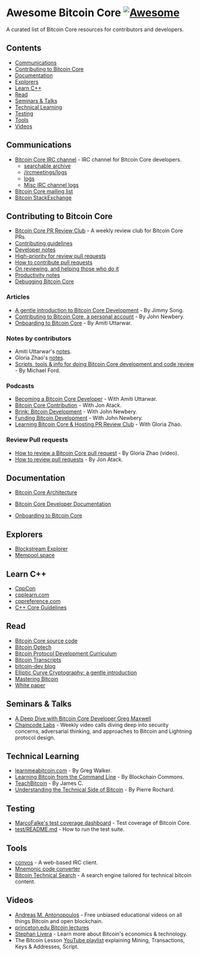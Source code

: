 <!--lint disable awesome-git-repo-age-->
# Awesome Bitcoin Core [![Awesome](https://awesome.re/badge.svg)](https://awesome.re)

A curated list of Bitcoin Core resources for contributors and developers. 

## Contents
- [Communications](#communications)
- [Contributing to Bitcoin Core](#contributing-to-bitcoin-core)
- [Documentation](#documentation)
- [Explorers](#explorers)
- [Learn C++](#learn-c)
- [Read](#read)
- [Seminars & Talks](#seminars--talks)
- [Technical Learning](#technical-learning)
- [Testing](#testing)
- [Tools](#tools)
- [Videos](#videos)

## Communications

- [Bitcoin Core IRC channel](https://web.libera.chat/?channels=#bitcoin-core-dev) - IRC channel for Bitcoin Core developers.
  - [searchable archive](https://bitcoin-irc.chaincode.com/bitcoin-core-dev)
  - [/ircmeetings/logs](https://bitcoin.jonasschnelli.ch/ircmeetings/logs/)
  - [logs](https://www.erisian.com.au/bitcoin-core-dev/)
  - [Misc IRC channel logs](https://gnusha.org/)
- [Bitcoin Core mailing list](https://lists.linuxfoundation.org/mailman/listinfo/bitcoin-core-dev)
- [Bitcoin StackExchange](https://bitcoin.stackexchange.com/)

## Contributing to Bitcoin Core
- [Bitcoin Core PR Review Club](https://bitcoincore.reviews/) - A weekly review club for Bitcoin Core PRs.
- [Contributing guidelines](https://github.com/bitcoin/bitcoin/blob/master/CONTRIBUTING.md)
- [Developer notes](https://github.com/bitcoin/bitcoin/blob/master/doc/developer-notes.md)
- [High-priority for review pull requests](https://github.com/orgs/bitcoin/projects/1?query=is%3Aopen+sort%3Aupdated-desc)
- [How to contribute pull requests](https://jonatack.github.io/articles/how-to-contribute-pull-requests-to-bitcoin-core)
- [On reviewing, and helping those who do it](https://jonatack.github.io/articles/on-reviewing-and-helping-those-who-do-it)
- [Productivity notes](https://github.com/bitcoin/bitcoin/blob/master/doc/productivity.md)
- [Debugging Bitcoin Core](https://github.com/fjahr/debugging_bitcoin)

### Articles

- [A gentle introduction to Bitcoin Core Development](https://bitcointechtalk.com/a-gentle-introduction-to-bitcoin-core-development-fdc95eaee6b8) - By Jimmy Song.
- [Contributing to Bitcoin Core, a personal account](https://bitcointechtalk.com/contributing-to-bitcoin-core-a-personal-account-35f3a594340b) - By John Newbery.
- [Onboarding to Bitcoin Core](https://medium.com/@amitiu/onboarding-to-bitcoin-core-7c1a83b20365) - By Amiti Uttarwar.

### Notes by contributors

- Amiti Uttarwar's [notes](https://github.com/amitiuttarwar/bitcoin-notes).
- Gloria Zhao's [notes](https://github.com/glozow/bitcoin-notes).
- [Scripts, tools & info for doing Bitcoin Core development and code review](https://github.com/fanquake/core-review) - By Michael Ford.

### Podcasts

- [Becoming a Bitcoin Core Developer](https://www.whatbitcoindid.com/podcast/becoming-a-bitcoin-core-developer-with-amiti-uttarwar) - With Amiti Uttarwar.
- [Bitcoin Core Contribution](https://stephanlivera.com/episode/124/) - With Jon Atack.
- [Brink: Bitcoin Development](https://stephanlivera.com/episode/229/) - With John Newbery.
- [Funding Bitcoin Development](https://www.whatbitcoindid.com/podcast/funding-bitcoin-development) - With John Newbery.
- [Learning Bitcoin Core & Hosting PR Review Club](https://stephanlivera.com/episode/216/) - With Gloria Zhao.

### Review Pull requests

- [How to review a Bitcoin Core pull request](https://www.youtube.com/watch?v=u132F0nCjxo) - By Gloria Zhao (video).
- [How to review pull requests](https://jonatack.github.io/articles/how-to-review-pull-requests-in-bitcoin-core) - By Jon Atack.

## Documentation

- [Bitcoin Core Architecture](https://github.com/chaincodelabs/bitcoin-core-onboarding/blob/main/1.0_bitcoin_core_architecture.asciidoc)
- [Bitcoin Core Developer Documentation](https://bitcoincore.org/en/doc/)

- [Onboarding to Bitcoin Core](https://github.com/chaincodelabs/onboarding-to-bitcoin-core)

## Explorers

- [Blockstream Explorer](https://blockstream.info/)
- [Mempool.space](https://mempool.space/)

## Learn C++

- [CppCon](https://www.youtube.com/user/CppCon)
- [cpplearn.com](https://cpplearn.com/)
- [cppreference.com](https://en.cppreference.com/w/)
- [C++ Core Guidelines](https://isocpp.github.io/CppCoreGuidelines/CppCoreGuidelines)

## Read

- [Bitcoin Core source code](https://github.com/bitcoin/bitcoin)
- [Bitcoin Optech](https://bitcoinops.org/)
- [Bitcoin Protocol Development Curriculum](https://github.com/chaincodelabs/bitcoin-curriculum)
- [Bitcoin Transcripts](https://btctranscripts.com/)
- [bitcoin-dev blog](https://bitcoin-dev.blog/)
- [Elliptic Curve Cryptography: a gentle introduction](https://andrea.corbellini.name/2015/05/17/elliptic-curve-cryptography-a-gentle-introduction/)
- [Mastering Bitcoin](https://github.com/bitcoinbook/bitcoinbook)
- [White paper](https://bitcoin.org/bitcoin.pdf)

## Seminars & Talks

- [A Deep Dive with Bitcoin Core Developer Greg Maxwell](https://www.youtube.com/watch?v=TYQ-3VvNCHE)
- [Chaincode Labs](https://learning.chaincode.com/) - Weekly video calls diving deep into security concerns, adversarial thinking, and approaches to Bitcoin and Lightning protocol design.

## Technical Learning

- [learnmeabitcoin.com](https://learnmeabitcoin.com/) - By Greg Walker.
- [Learning Bitcoin from the Command Line](https://github.com/BlockchainCommons/Learning-Bitcoin-from-the-Command-Line) - By Blockchain Commons.
- [TeachBitcoin](https://teachbitcoin.io/presentations/#/) - By James C.
- [Understanding the Technical Side of Bitcoin](https://pierre-rochard.medium.com/understanding-the-technical-side-of-bitcoin-2c212dd65c09) - By Pierre Rochard.

## Testing

- [MarcoFalke's test coverage dashboard](https://marcofalke.github.io/btc_cov/) - Test coverage of Bitcoin Core.
- [test/README.md](https://github.com/bitcoin/bitcoin/blob/master/test/README.md) - How to run the test suite.

## Tools

- [convos](https://convos.chat/) - A web-based IRC client.
- [Mnemonic code converter](https://iancoleman.io/bip39/)
- [Bitcoin Technical Search](https://bitcoinsearch.xyz/) - A search engine tailored for technical bitcoin content.

## Videos

- [Andreas M. Antonopoulos](https://www.youtube.com/user/aantonop/videos) - Free unbiased educational videos on all things Bitcoin and open blockchain.
- [princeton.edu Bitcoin lectures](https://bitcoinbook.cs.princeton.edu/)
- [Stephan Livera](https://www.youtube.com/c/StephanLivera/videos) - Learn more about Bitcoin's economics & technology.
- The Bitcoin Lesson [YouTube playlist](https://www.youtube.com/playlist?list=PLjyTtFk7i2AHvjMo0-ftIVqSNGPcwCaJt) explaining Mining, Transactions, Keys & Addresses, Script.
